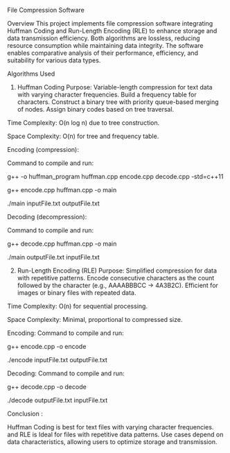 File Compression Software

Overview
This project implements file compression software integrating Huffman Coding and Run-Length Encoding (RLE) to enhance storage and data transmission efficiency. Both algorithms are lossless, reducing resource consumption while maintaining data integrity. The software enables comparative analysis of their performance, efficiency, and suitability for various data types.

Algorithms Used
1. Huffman Coding
Purpose: Variable-length compression for text data with varying character frequencies.
Build a frequency table for characters.
Construct a binary tree with priority queue-based merging of nodes.
Assign binary codes based on tree traversal.

Time Complexity: O(n log n) due to tree construction.

Space Complexity: O(n) for tree and frequency table.

Encoding (compression):

Command to compile and run:

g++ -o huffman_program huffman.cpp encode.cpp decode.cpp -std=c++11

g++ encode.cpp huffman.cpp -o main

./main inputFile.txt outputFile.txt

Decoding (decompression):

Command to compile and run:

g++ decode.cpp huffman.cpp -o main

./main outputFile.txt inputFile.txt

2. Run-Length Encoding (RLE)
Purpose: Simplified compression for data with repetitive patterns.
Encode consecutive characters as the count followed by the character (e.g., AAAABBBCC → 4A3B2C).
Efficient for images or binary files with repeated data.

Time Complexity: O(n) for sequential processing.

Space Complexity: Minimal, proportional to compressed size.

Encoding:
Command to compile and run:

g++ encode.cpp -o encode

./encode inputFile.txt outputFile.txt

Decoding:
Command to compile and run:

g++ decode.cpp -o decode

./decode outputFile.txt inputFile.txt

Conclusion : 

Huffman Coding is best for text files with varying character frequencies. and RLE is Ideal for files with repetitive data patterns.
Use cases depend on data characteristics, allowing users to optimize storage and transmission.
